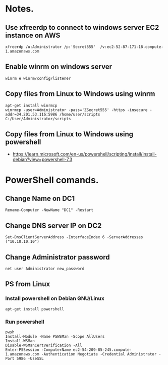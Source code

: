 # Notes.

## Use xfreerdp to connect to windows server EC2 instance on AWS
    xfreerdp /u:Administrator /p:'Secret555'  /v:ec2-52-87-171-18.compute-1.amazonaws.com



## Enable winrm on windows server
    winrm e winrm/config/listener

## Copy files from Linux to Windows using winrm
    apt-get install winrmcp
    winrmcp -user=Administrator -pass='ZSecret555' -https -insecure -addr=34.201.53.116:5986 /home/user/scripts C:/User/Administrator/scripts

## Copy files from Linux to Windows using powershell
- https://learn.microsoft.com/en-us/powershell/scripting/install/install-debian?view=powershell-7.3



# PowerShell comands.

## Change Name on DC1
    Rename-Computer -NewName "DC1" -Restart


## Change DNS server IP on DC2
    Set-DnsClientServerAddress -InterfaceIndex 6 -ServerAddresses ("10.10.10.10")

## Change Administrator password
    net user Administrator new_password

## PS from Linux

### Install powershell on Debian GNU/Linux
    apt-get install powershell

### Run powershell
    pwsh                        
    Install-Module -Name PSWSMan -Scope AllUsers
    Install-WSMan
    Disable-WSManCertVerification -All
    Enter-PSSession -ComputerName ec2-54-209-85-245.compute-1.amazonaws.com -Authentication Negotiate -Credential Administrator -Port 5986 -UseSSL


